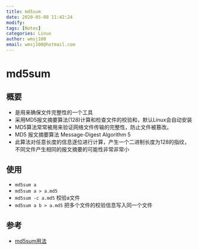 ```yaml
---
title: md5sum
date: 2020-05-08 11:42:24
modify: 
tags: [Notes]
categories: Linux
author: wmsj100
email: wmsj100@hotmail.com
---
```


# md5sum

## 概要

- 是用来确保文件完整性的一个工具
- 采用MD5报文摘要算法(128)计算和检查文件的校验和，默认Linux会自动安装
- MD5算法常常被用来验证网络文件传输的完整性，防止文件被篡改。
- MD5 报文摘要算法 Message-Digest Algorithm 5
- 此算法对任意长度的信息逐位进行计算，产生一个二进制长度为128的指纹，不同文件产生相同的报文摘要的可能性非常非常小

## 使用

- `md5sum a`
- `md5sum a > a.md5`
- `md5sum -c a.md5` 校验a文件
- `md5sum a b > a.md5` 把多个文件的校验信息写入同一个文件

## 参考

- [md5sum用法](https://man.linuxde.net/md5sum)

